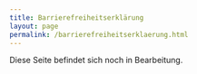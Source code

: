 ```yaml
---
title: Barrierefreiheitserklärung
layout: page
permalink: /barrierefreiheitserklaerung.html
---
```


Diese Seite befindet sich noch in Bearbeitung.